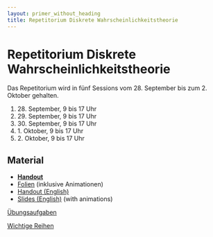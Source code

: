 ```yaml
---
layout: primer_without_heading
title: Repetitorium Diskrete Wahrscheinlichkeitstheorie
---
```


# Repetitorium Diskrete Wahrscheinlichkeitstheorie

Das Repetitorium wird in fünf Sessions vom 28. September bis zum 2. Oktober gehalten.

1. 28\. September, 9 bis 17 Uhr
2. 29\. September, 9 bis 17 Uhr
3. 30\. September, 9 bis 17 Uhr
4. 1\. Oktober, 9 bis 17 Uhr
5. 2\. Oktober, 9 bis 17 Uhr

## Material

* [**Handout**](https://jonhue.github.io/teaching-dwt-rev/handout-de.pdf)
* [Folien](https://jonhue.github.io/teaching-dwt-rev/de.pdf) (inklusive Animationen)
* [Handout (English)](https://jonhue.github.io/teaching-dwt-rev/handout-en.pdf)
* [Slides (English)](https://jonhue.github.io/teaching-dwt-rev/en.pdf) (with animations)

[Übungsaufgaben](https://jonhue.github.io/teaching-dwt-rev/problems)

[Wichtige Reihen](https://jonhue.github.io/teaching-dwt-rev/series.pdf)
